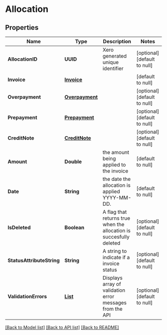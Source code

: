 # Allocation
## Properties

| Name | Type | Description | Notes |
|------------ | ------------- | ------------- | -------------|
| **AllocationID** | **UUID** | Xero generated unique identifier | [optional] [default to null] |
| **Invoice** | [**Invoice**](Invoice.md) |  | [default to null] |
| **Overpayment** | [**Overpayment**](Overpayment.md) |  | [optional] [default to null] |
| **Prepayment** | [**Prepayment**](Prepayment.md) |  | [optional] [default to null] |
| **CreditNote** | [**CreditNote**](CreditNote.md) |  | [optional] [default to null] |
| **Amount** | **Double** | the amount being applied to the invoice | [default to null] |
| **Date** | **String** | the date the allocation is applied YYYY-MM-DD. | [default to null] |
| **IsDeleted** | **Boolean** | A flag that returns true when the allocation is succesfully deleted | [optional] [default to null] |
| **StatusAttributeString** | **String** | A string to indicate if a invoice status | [optional] [default to null] |
| **ValidationErrors** | [**List**](ValidationError.md) | Displays array of validation error messages from the API | [optional] [default to null] |

[[Back to Model list]](../README.md#documentation-for-models) [[Back to API list]](../README.md#documentation-for-api-endpoints) [[Back to README]](../README.md)


